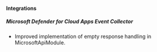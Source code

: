 
#### Integrations
##### Microsoft Defender for Cloud Apps Event Collector
- Improved implementation of empty response handling in MicrosoftApiModule. 
